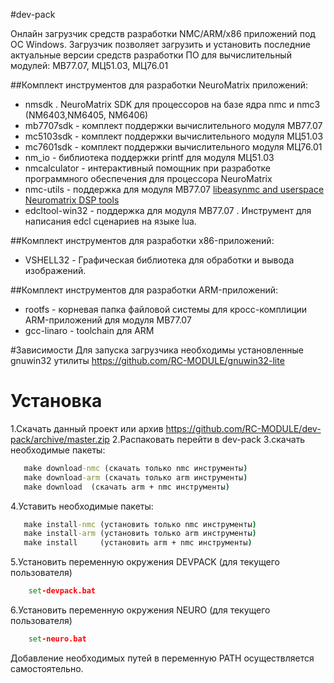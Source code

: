 #dev-pack

Онлайн загрузчик средств разработки NMC/ARM/x86 приложений под ОС Windows. 
Загрузчик позволяет загрузить и установить последние актуальные версии средств разработки ПО для вычислительный модулей: МВ77.07, МЦ51.03, МЦ76.01

##Комплект инструментов для разработки NeuroMatrix приложений:  
- nmsdk . NeuroMatrix SDK  для процессоров на базе ядра nmc и nmc3 (NM6403,NM6405, NM6406)
- mb7707sdk  - комплект поддержки вычислительного модуля МВ77.07  
- mc5103sdk  - комплект поддержки вычислительного модуля МЦ51.03  
- mc7601sdk  - комплект поддержки вычислительного модуля МЦ76.01  
- nm_io - библиотека поддержки printf для модуля МЦ51.03
- nmcalculator  - интерактивный помощник при разработке программного обеспечения для процессора NeuroMatrix
- nmc-utils  - поддержка для модуля МВ77.07 [libeasynmc and userspace Neuromatrix DSP tools](https://github.com/RC-MODULE/nmc-utils)  
- edcltool-win32 -  поддержка для модуля МВ77.07 . Инструмент для написания edcl сценариев на языке lua.  

##Комплект инструментов для разработки x86-приложений:
- VSHELL32 -  Графическая библиотека для обработки и вывода изображений. 

##Комплект инструментов для разработки ARM-приложений:
- rootfs - корневая папка файловой системы для кросс-комплиции ARM-приложений для модуля МВ77.07
- gcc-linaro - toolchain для ARM


#Зависимости
  Для запуска загрузчика необходимы установленные gnuwin32 утилиты https://github.com/RC-MODULE/gnuwin32-lite
  

# Установка 
1.Скачать данный проект или архив https://github.com/RC-MODULE/dev-pack/archive/master.zip
2.Распаковать перейти в dev-pack 
3.скачать необходимые пакеты:  
```bat
   make download-nmc (скачать только nmc инструменты)  
   make download-arm (скачать только arm инструменты)  
   make download  (скачать arm + nmc инструменты)  
```   
4.Уставить необходимые пакеты:    
```bat
   make install-nmc (установить только nmc инструменты)  
   make install-arm (установить только arm инструменты)  
   make install     (установить arm + nmc инструменты)  
```   
5.Установить переменную окружения DEVPACK (для текущего пользователя)
```bat
	set-devpack.bat
```	
6.Установить  переменную окружения NEURO  (для текущего пользователя)
```bat
	set-neuro.bat
```	

Добавление необходимых путей в переменную PATН осуществляется самостоятельно. 

  
